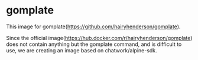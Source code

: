 # gomplate

This image for gomplate(https://github.com/hairyhenderson/gomplate).

Since the official image(https://hub.docker.com/r/hairyhenderson/gomplate) does not contain anything but the gomplate command,
and is difficult to use, we are creating an image based on chatwork/alpine-sdk.
